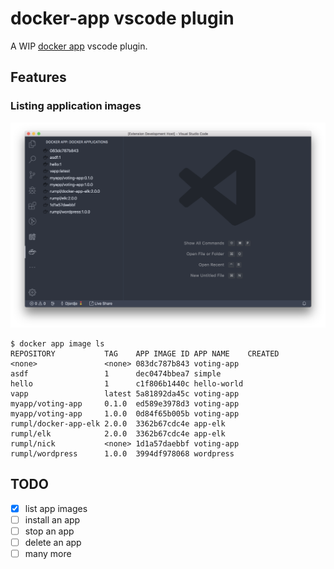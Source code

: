 # docker-app vscode plugin

A WIP [docker app](https://github.com/docker/app) vscode plugin.

## Features

### Listing application images

<img src="screenshots/image-list.png" alt="docker app image list" />

```
$ docker app image ls
REPOSITORY           TAG    APP IMAGE ID APP NAME    CREATED
<none>               <none> 083dc787b843 voting-app
asdf                 1      dec0474bbea7 simple
hello                1      c1f806b1440c hello-world
vapp                 latest 5a81892da45c voting-app
myapp/voting-app     0.1.0  ed589e3978d3 voting-app
myapp/voting-app     1.0.0  0d84f65b005b voting-app
rumpl/docker-app-elk 2.0.0  3362b67cdc4e app-elk
rumpl/elk            2.0.0  3362b67cdc4e app-elk
rumpl/nick           <none> 1d1a57daebbf voting-app
rumpl/wordpress      1.0.0  3994df978068 wordpress
```

## TODO
* [x] list app images
* [ ] install an app
* [ ] stop an app
* [ ] delete an app
* [ ] many more
